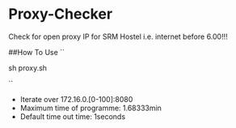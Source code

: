 # Proxy-Checker
Check for open proxy IP for SRM Hostel i.e. internet before 6.00!!!

##How To Use
``

sh proxy.sh

``

- Iterate over 172.16.0.[0-100]:8080
- Maximum time of programme: 1.68333min
- Default time out time: 1seconds
